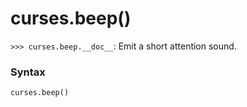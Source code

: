 # curses.beep()

`>>> curses.beep.__doc__`: Emit a short attention sound.

### Syntax

```python
curses.beep()
```
